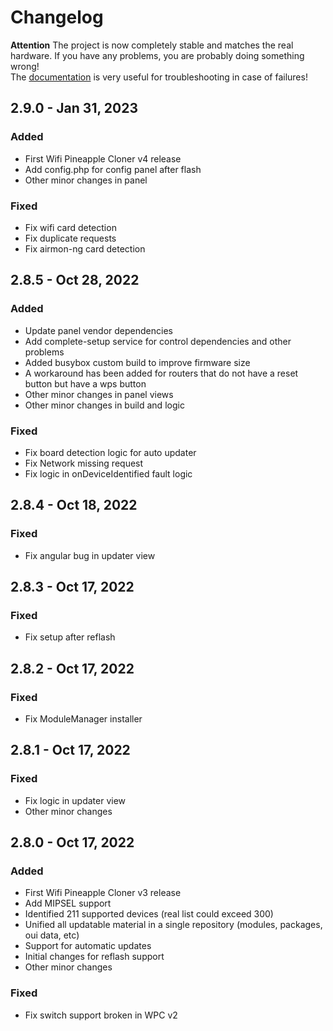 # Changelog

**Attention**
The project is now completely stable and matches the real hardware. If you have any problems, you are probably doing something wrong!<br>
The [documentation](README.md) is very useful for troubleshooting in case of failures!<br>


## 2.9.0 - Jan 31, 2023

### Added

- First Wifi Pineapple Cloner v4 release
- Add config.php for config panel after flash
- Other minor changes in panel

### Fixed

- Fix wifi card detection
- Fix duplicate requests
- Fix airmon-ng card detection


## 2.8.5 - Oct 28, 2022

### Added

- Update panel vendor dependencies 
- Add complete-setup service for control dependencies and other problems
- Added busybox custom build to improve firmware size
- A workaround has been added for routers that do not have a reset button but have a wps button
- Other minor changes in panel views
- Other minor changes in build and logic

### Fixed

- Fix board detection logic for auto updater
- Fix Network missing request
- Fix logic in onDeviceIdentified fault logic


## 2.8.4 - Oct 18, 2022

### Fixed

- Fix angular bug in updater view


## 2.8.3 - Oct 17, 2022

### Fixed

- Fix setup after reflash


## 2.8.2 - Oct 17, 2022

### Fixed

- Fix ModuleManager installer


## 2.8.1 - Oct 17, 2022

### Fixed

- Fix logic in updater view
- Other minor changes


## 2.8.0 - Oct 17, 2022

### Added

- First Wifi Pineapple Cloner v3 release
- Add MIPSEL support
- Identified 211 supported devices (real list could exceed 300)
- Unified all updatable material in a single repository (modules, packages, oui data, etc)
- Support for automatic updates
- Initial changes for reflash support
- Other minor changes

### Fixed

- Fix switch support broken in WPC v2

